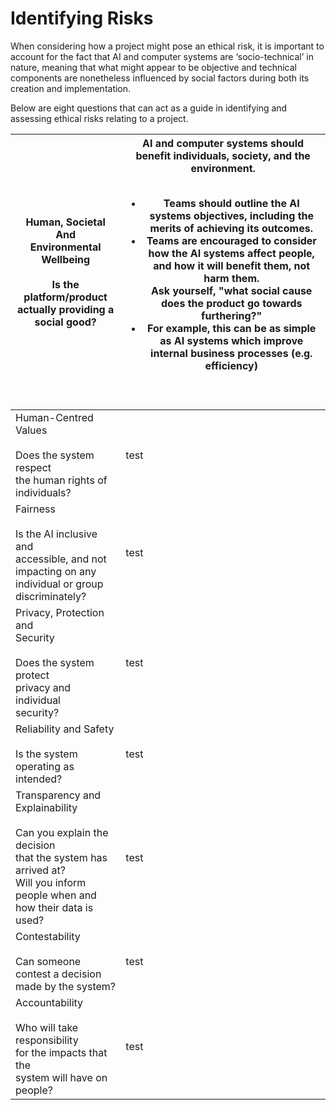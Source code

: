 # Identifying Risks
When considering how a project might pose an ethical risk, it is important to account for the fact that AI and computer systems are ‘socio-technical’ in nature, meaning that what might appear to be objective and technical components are nonetheless influenced by social factors during both its creation and implementation.

Below are eight questions that can act as a guide in identifying and assessing ethical risks relating to a project.

<table>
<thead>
  <tr>
    <th>Human, Societal And <br>Environmental<br>Wellbeing<br><br>Is the platform/product<br>actually providing a<br>social good?</th>
    <th>AI and computer systems should benefit individuals, society, and the environment.<br><br>
    <ul>
    <li>Teams should outline the AI systems objectives, including the merits of achieving its outcomes.</li>
    <li>Teams are encouraged to consider how the AI systems affect people, and how it will benefit them, not harm them.<br> Ask yourself, "what social cause does the product go towards furthering?"</li> 
    <li>For example, this can be as simple as AI systems which improve internal business processes (e.g. efficiency)
    </li> </ul>
    <br><br></th>
  </tr>
</thead>
<tbody>
  <tr>
    <td>Human-Centred Values<br><br>Does the system respect<br>the human rights of<br>individuals?</td>
    <td>test</td>
  </tr>
  <tr>
    <td>Fairness<br><br>Is the AI inclusive and<br>accessible, and not<br>impacting on any<br>individual or group<br>discriminately?</td>
    <td>test</td>
  </tr>
  <tr>
    <td>Privacy, Protection and<br>Security<br><br>Does the system protect<br>privacy and individual<br>security?</td>
    <td>test</td>
  </tr>
  <tr>
    <td>Reliability and Safety<br><br>Is the system operating as<br>intended?</td>
    <td>test</td>
  </tr>
  <tr>
    <td>Transparency and<br>Explainability<br><br>Can you explain the decision<br>that the system has arrived at?<br>Will you inform people when and<br>how their data is used?</td>
    <td>test</td>
  </tr>
  <tr>
    <td>Contestability<br><br>Can someone contest a decision<br>made by the system?</td>
    <td>test</td>
  </tr>
  <tr>
    <td>Accountability<br><br>Who will take responsibility<br>for the impacts that the<br>system will have on people?</td>
    <td>test</td>
  </tr>
</tbody>
</table>